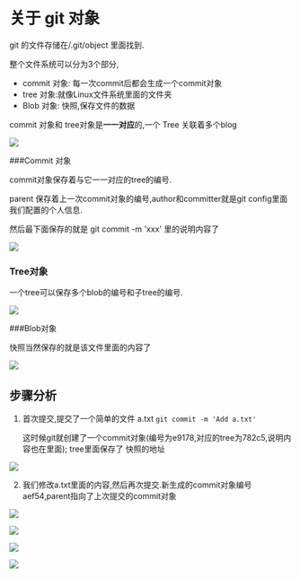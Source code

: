 # 关于 git 对象

git 的文件存储在/.git/object 里面找到.

整个文件系统可以分为3个部分,

- commit 对象: 每一次commit后都会生成一个commit对象
- tree 对象:就像Linux文件系统里面的文件夹
- Blob 对象: 快照,保存文件的数据

commit 对象和 tree对象是**一一对应**的,一个 Tree 关联着多个blog

![](http://mednoter.com/media/files/2014/jul/29-git.png)

###Commit 对象

commit对象保存着与它一一对应的tree的编号. 

parent 保存着上一次commit对象的编号,author和committer就是git config里面我们配置的个人信息.

然后最下面保存的就是 git commit -m 'xxx' 里的说明内容了

![](http://mednoter.com/media/files/2014/jul/29-object-commit.png)

### Tree对象

一个tree可以保存多个blob的编号和子tree的编号.

![](http://mednoter.com/media/files/2014/jul/29-object-tree.png)

###Blob对象

快照当然保存的就是该文件里面的内容了

![](http://mednoter.com/media/files/2014/jul/29-object-blob.png)



## 步骤分析

1. 首次提交,提交了一个简单的文件 a.txt `git commit -m 'Add a.txt'`

   这时候git就创建了一个commit对象(编号为e9178,对应的tree为782c5,说明内容也在里面); tree里面保存了 快照的地址

![](https://l.ruby-china.org/photo/2014/9c44291362d64765803afba65fa2a0a4.png)

2. 我们修改a.txt里面的内容,然后再次提交.新生成的commit对象编号aef54,parent指向了上次提交的commit对象

![](https://l.ruby-china.org/photo/2014/ba84d2ce8ba5066444a3e382ed644206.png)

![](https://l.ruby-china.org/photo/2014/1ab7f0d2ab24734f0af6fc2d8e7c7a7d.png)

![](https://l.ruby-china.org/photo/2014/8378188d524614d5b12bc27c42404a24.png)

![](https://l.ruby-china.org/photo/2014/8e555b42a9775d725bd95ee7f369af7c.png)

